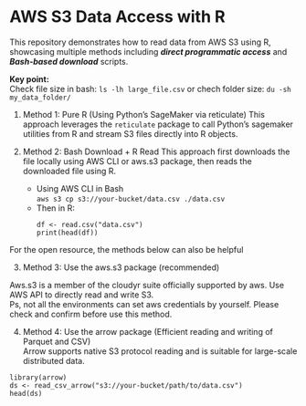 # AWS S3 Data Access with R
This repository demonstrates how to read data from AWS S3 using R, showcasing multiple methods including **_direct programmatic access_** and **_Bash-based download_** scripts.<br>

**Key point:** <br>
Check file size in bash:
`ls -lh large_file.csv` 
or chech folder size:
`du -sh my_data_folder/`<br>

1. Method 1: Pure R (Using Python’s SageMaker via reticulate)
This approach leverages the `reticulate` package to call Python’s sagemaker utilities from R and stream S3 files directly into R objects.<br>


2. Method 2: Bash Download + R Read
This approach first downloads the file locally using AWS CLI or aws.s3 package, then reads the downloaded file using R.<br>

     - Using AWS CLI in Bash<br>
   `aws s3 cp s3://your-bucket/data.csv ./data.csv`
     - Then in R:<br>
          ```
          df <- read.csv("data.csv")
          print(head(df)) 
          ```


For the open resource, the methods below can also be helpful<br>

3. Method 3: Use the aws.s3 package (recommended)

Aws.s3 is a member of the cloudyr suite officially supported by aws. Use AWS API to directly read and write S3. <br>
Ps, not all the environments can set aws credentials by yourself. Please check and confirm before use this method.<br>


4. Method 4: Use the arrow package (Efficient reading and writing of Parquet and CSV)<br>
Arrow supports native S3 protocol reading and is suitable for large-scale distributed data.<br>
```
library(arrow)
ds <- read_csv_arrow("s3://your-bucket/path/to/data.csv")
head(ds)
```

